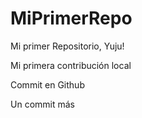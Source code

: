 # MiPrimerRepo
Mi primer Repositorio, Yuju!

Mi primera contribución local

Commit en Github

Un commit más
